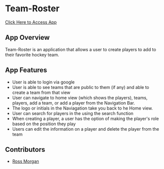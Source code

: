 # Team-Roster
[Click Here to Access App](https://team-roster-rm.netlify.app)

## App Overview
Team-Roster is an application that allows a user to create players to add to their favorite hockey team. 

## App Features
- User is able to login via google
- User is able to see teams that are public to them (if any) and able to create a team from that view
- User can navigate to home view (which shows the players), teams, players, add a team, or add a player from the Navigation Bar.
- The logo or initials in the Naviagation take you back to he Home view.
- User can search for players in the using the search function
- When creating a player, a user has the option of making the player's role based on the position they play
- Users can edit the information on a player and delete the player from the team

## Contributors
- [Ross Morgan ](https://github.com/rossm933)

